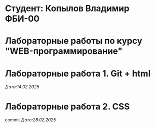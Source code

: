 # Студент: Копылов Владимир ФБИ-00

# Лабораторные работы по курсу "WEB-программирование"

# Лабораторные работа 1. Git + html

*Дата:14.02.2025* 

# Лабораторные работа 2. CSS
commit 
*Дата:28.02.2025* 